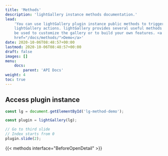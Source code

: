 ```yaml
---
title: 'Methods'
description: 'lightGallery instance methods documentation.'
lead:
    'You can use lightGallery plugin instance public methods to trigger specific
    lightGallery actions. lightGallery provides several useful methods which can
    be used to customize the gallery or to build your own features. <a
    href="/docs/methods/">Demo</a>'
date: 2020-10-06T08:48:57+00:00
lastmod: 2020-10-06T08:48:57+00:00
draft: false
images: []
menu:
    docs:
        parent: 'API Docs'
weight: 4
toc: true
---
```


## Access plugin instance

```javascript
const lg = document.getElementById('lg-method-demo');

const plugin = lightGallery(lg);

// Go to third slide
// Index starts from 0
plugin.slide(2);
```

{{< methods interface="BeforeOpenDetail" >}}
